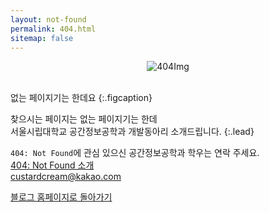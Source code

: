 ```yaml
---
layout: not-found
permalink: 404.html
sitemap: false
---
```

<div style="text-align:center;"><img src="../../assets/img/404.png" alt="404Img"></div><br>

없는 페이지기는 한데요
{:.figcaption}

찾으시는 페이지는 없는 페이지기는 한데<br>
서울시립대학교 공간정보공학과 개발동아리 소개드립니다.
{:.lead}

`404: Not Found`에 관심 있으신 공간정보공학과 학우는 연락 주세요.  
[404: Not Found 소개](https://custardcream.notion.site/404-86f74845e06548049f8f63fca38d7701)<br>
<a href="mailto:custardcream@kakao.com">custardcream@kakao.com</a>  

[블로그 홈페이지로 돌아가기](https://custardcream98.github.io/)